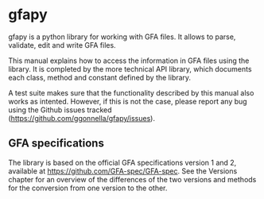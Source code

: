 # gfapy

gfapy is a python library for working with GFA files. It allows to parse,
validate, edit and write GFA files.

This manual explains how to access the information in GFA files using the
library. It is completed by the more technical API library, which documents
each class, method and constant defined by the library.

A test suite makes sure that the functionality described by this manual also
works as intented. However, if this is not the case, please report any bug
using the Github issues tracked (https://github.com/ggonnella/gfapy/issues).

## GFA specifications

The library is based on the official GFA specifications version
1 and 2, available at https://github.com/GFA-spec/GFA-spec.
See the Versions chapter for an overview of the differences of the two versions
and methods for the conversion from one version to the other.

